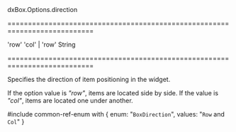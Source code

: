 <!--id-->dxBox.Options.direction<!--/id-->
===========================================================================
<!--default-->'row'<!--/default-->
<!--acceptValues-->'col' | 'row'<!--/acceptValues-->
<!--type-->String<!--/type-->
===========================================================================

<!--shortDescription-->
Specifies the direction of item positioning in the widget.
<!--/shortDescription-->

<!--fullDescription-->
If the option value is *"row"*, items are located side by side. If the value is *"col"*, items are located one under another.

#include common-ref-enum with {
    enum: "`BoxDirection`",
    values: "`Row` and `Col`"
}
<!--/fullDescription-->